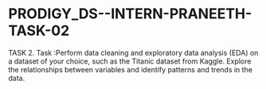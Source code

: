 # PRODIGY_DS--INTERN-PRANEETH-TASK-02
TASK 2. Task :Perform data cleaning and exploratory data analysis (EDA) on a dataset of your choice, such as the Titanic dataset from Kaggle. Explore the relationships between variables and identify patterns and trends in the data.
